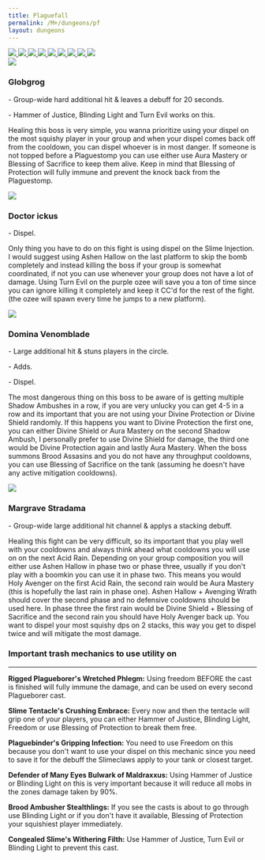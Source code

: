 ```yaml
---
title: Plaguefall
permalink: /M+/dungeons/pf
layout: dungeons
---
```


<div class="dungeons">

<a href="/M+/dungeons/dos">
    <img class="unselected-dungeon" src="/assets/img/dungeons/dos.jpg" />
</a>

<a href="/M+/dungeons/sd">
    <img class="unselected-dungeon" src="/assets/img/dungeons/sd.jpg" />
</a>

<a href="/M+/dungeons/mots">
    <img class="unselected-dungeon" src="/assets/img/dungeons/mots.jpg" />
</a>

<a href="/M+/dungeons/nw">
    <img class="unselected-dungeon" src="/assets/img/dungeons/nw.jpg" />
</a>

<a href="/M+/dungeons/hoa">
    <img class="unselected-dungeon" src="/assets/img/dungeons/hoa.jpg" />
</a>

<a href="/M+/dungeons/top">
    <img class="unselected-dungeon" src="/assets/img/dungeons/top.jpg" />
</a>

<a href="/M+/dungeons/pf">
    <img class="selected-dungeon" src="/assets/img/dungeons/pf.jpg" />
</a>

<a href="/M+/dungeons/soa">
    <img class="unselected-dungeon" src="/assets/img/dungeons/soa.jpg" />
</a>

<a href="/M+/dungeons/tazavesh">
    <img class="unselected-dungeon" src="/assets/img/dungeons/taz.jpg" />
</a>

</div>

<a>
    <img src="/assets/img/dungeons/globgrog.png" class="dungeon_boss"/>
</a>

### Globgrog

<a class="external" href="https://www.wowhead.com/spell=324527/plaguestomp" target="_blank" rel="noopener noreferrer" data-wowhead="spell=324527" data-wh-icon-size="small"></a> - Group-wide hard additional hit & leaves a debuff for 20 seconds.

<a class="external" href="https://www.wowhead.com/spell=324459/beckon-slime" target="_blank" rel="noopener noreferrer" data-wowhead="spell=324459" data-wh-icon-size="small"></a> - Hammer of Justice, Blinding Light and Turn Evil works on this.

Healing this boss is very simple, you wanna prioritize using your dispel on the most squishy player in your group and when your dispel comes back off from the cooldown, you can dispel whoever is in most danger. If someone is not topped before a Plaguestomp you can use either use Aura Mastery or Blessing of Sacrifice to keep them alive. Keep in mind that Blessing of Protection will fully immune and prevent the knock back from the Plaguestomp.

<a>
    <img src="/assets/img/dungeons/doctor.png" class="dungeon_boss"/>
</a>

### Doctor ickus

<a class="external" href="https://www.wowhead.com/spell=329110/slime-injection" target="_blank" rel="noopener noreferrer" data-wowhead="spell=329110" data-wh-icon-size="small"></a> - Dispel.

Only thing you have to do on this fight is using dispel on the Slime Injection. I would suggest using Ashen Hallow on the last platform to skip the bomb completely and instead killing the boss if your group is somewhat coordinated, if not you can use whenever your group does not have a lot of damage. Using Turn Evil on the purple ozee will save you a ton of time since you can ignore killing it completely and keep it CC'd for the rest of the fight. (the ozee will spawn every time he jumps to a new platform).

<a>
    <img src="/assets/img/dungeons/domina.png" class="dungeon_boss"/>
</a>

### Domina Venomblade

<a class="external" href="https://www.wowhead.com/spell=325245/shadow-ambush" target="_blank" rel="noopener noreferrer" data-wowhead="spell=325245" data-wh-icon-size="small"></a> - Large additional hit & stuns players in the circle.

<a class="external" href="https://www.wowhead.com/spell=332313/brood-assassins" target="_blank" rel="noopener noreferrer" data-wowhead="spell=325245" data-wh-icon-size="small"></a> - Adds.

<a class="external" href="https://www.wowhead.com/spell=325552/cytotoxic-slash" target="_blank" rel="noopener noreferrer" data-wowhead="spell=325552" data-wh-icon-size="small"></a> - Dispel.

The most dangerous thing on this boss to be aware of is getting multiple Shadow Ambushes in a row, if you are very unlucky you can get 4-5 in a row and its important that you are not using your Divine Protection or Divine Shield randomly. If this happens you want to Divine Protection the first one, you can either Divine Shield or Aura Mastery on the second Shadow Ambush, I personally prefer to use Divine Shield for damage, the third one would be Divine Protection again and lastly Aura Mastery. When the boss summons Brood Assasins and you do not have any throughput cooldowns, you can use Blessing of Sacrifice on the tank (assuming he doesn't have any active mitigation cooldowns).

<a>
    <img src="/assets/img/dungeons/margrave.png" class="dungeon_boss"/>
</a>

### Margrave Stradama

<a class="external" href="https://www.wowhead.com/spell=322232/infectious-rain" target="_blank" rel="noopener noreferrer" data-wowhead="spell=322232" data-wh-icon-size="small"></a> - Group-wide large additional hit channel & applys a stacking debuff.

Healing this fight can be very difficult, so its important that you play well with your cooldowns and always think ahead what cooldowns you will use on on the next Acid Rain. Depending on your group composition you will either use Ashen Hallow in phase two or phase three, usually if you don't play with a boomkin you can use it in phase two. This means you would Holy Avenger on the first Acid Rain, the second rain would be Aura Mastery (this is hopefully the last rain in phase one). Ashen Hallow + Avenging Wrath should cover the second phase and no defensive cooldowns should be used here. In phase three the first rain would be Divine Shield + Blessing of Sacrifice and the second rain you should have Holy Avenger back up. You want to dispel your most squishy dps on 2 stacks, this way you get to dispel twice and will mitigate the most damage. 

### Important trash mechanics to use utility on

---
**Rigged Plagueborer's Wretched Phlegm:** Using freedom BEFORE the cast is finished will fully immune the damage, and can be used on every second Plagueborer cast.

**Slime Tentacle's Crushing Embrace:** Every now and then the tentacle will grip one of your players, you can either Hammer of Justice, Blinding Light, Freedom or use Blessing of Protection to break them free.

**Plaguebinder's Gripping Infection:** You need to use Freedom on this because you don't want to use your dispel on this mechanic since you need to save it for the debuff the Slimeclaws apply to your tank or closest target.

**Defender of Many Eyes Bulwark of Maldraxxus:** Using Hammer of Justice or Blinding Light on this is very important because it will reduce all mobs in the zones damage taken by 90%.

**Brood Ambusher Stealthlings:** If you see the casts is about to go through use Blinding Light or if you don't have it available, Blessing of Protection your squishiest player immediately.

**Congealed Slime's Withering Filth:** Use Hammer of Justice, Turn Evil or Blinding Light to prevent this cast.
